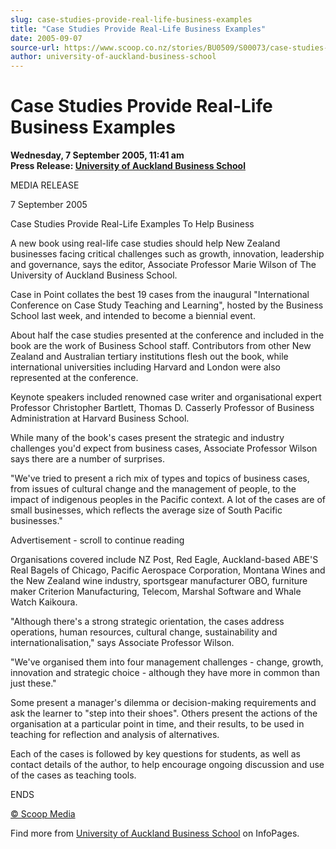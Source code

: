 ```yaml
---
slug: case-studies-provide-real-life-business-examples
title: "Case Studies Provide Real-Life Business Examples"
date: 2005-09-07
source-url: https://www.scoop.co.nz/stories/BU0509/S00073/case-studies-provide-real-life-business-examples.htm
author: university-of-auckland-business-school
---
```

Case Studies Provide Real-Life Business Examples
================================================

**Wednesday, 7 September 2005, 11:41 am**  
**Press Release: [University of Auckland Business School](https://info.scoop.co.nz/University_of_Auckland_Business_School)**

MEDIA RELEASE

7 September 2005

Case Studies Provide Real-Life Examples To Help Business

A new book using real-life case studies should help New Zealand businesses facing critical challenges such as growth, innovation, leadership and governance, says the editor, Associate Professor Marie Wilson of The University of Auckland Business School.

Case in Point collates the best 19 cases from the inaugural "International Conference on Case Study Teaching and Learning", hosted by the Business School last week, and intended to become a biennial event.

About half the case studies presented at the conference and included in the book are the work of Business School staff. Contributors from other New Zealand and Australian tertiary institutions flesh out the book, while international universities including Harvard and London were also represented at the conference.

Keynote speakers included renowned case writer and organisational expert Professor Christopher Bartlett, Thomas D. Casserly Professor of Business Administration at Harvard Business School.

While many of the book's cases present the strategic and industry challenges you'd expect from business cases, Associate Professor Wilson says there are a number of surprises.

"We've tried to present a rich mix of types and topics of business cases, from issues of cultural change and the management of people, to the impact of indigenous peoples in the Pacific context. A lot of the cases are of small businesses, which reflects the average size of South Pacific businesses."

Advertisement - scroll to continue reading





Organisations covered include NZ Post, Red Eagle, Auckland-based ABE'S Real Bagels of Chicago, Pacific Aerospace Corporation, Montana Wines and the New Zealand wine industry, sportsgear manufacturer OBO, furniture maker Criterion Manufacturing, Telecom, Marshal Software and Whale Watch Kaikoura.

"Although there's a strong strategic orientation, the cases address operations, human resources, cultural change, sustainability and internationalisation," says Associate Professor Wilson.

"We've organised them into four management challenges - change, growth, innovation and strategic choice - although they have more in common than just these."

Some present a manager's dilemma or decision-making requirements and ask the learner to "step into their shoes". Others present the actions of the organisation at a particular point in time, and their results, to be used in teaching for reflection and analysis of alternatives.

Each of the cases is followed by key questions for students, as well as contact details of the author, to help encourage ongoing discussion and use of the cases as teaching tools.

ENDS

[© Scoop Media](http://www.scoop.co.nz/about/terms.html)

Find more from [University of Auckland Business School](https://info.scoop.co.nz/University_of_Auckland_Business_School) on InfoPages.